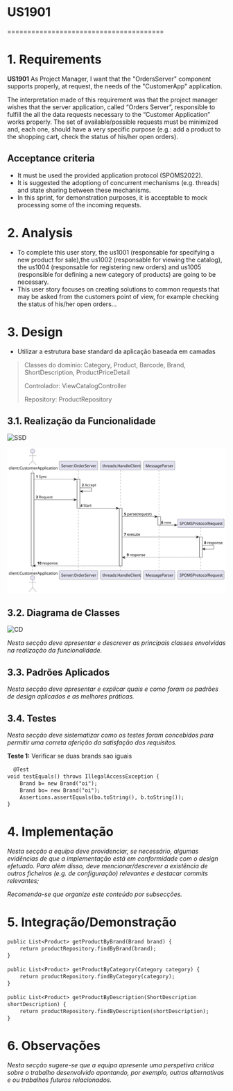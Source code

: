 # US1901
=======================================

# 1. Requirements

**US1901** As Project Manager, I want that the "OrdersServer" component supports properly, at request, the needs of the "CustomerApp" application.

The interpretation made of this requirement was that the project manager wishes that the server application, called 
“Orders Server”, responsible to fulfill the all the data requests necessary to the “Customer Application” works properly. 
The set of available/possible requests must be minimized and, each one, should have a very specific purpose (e.g.: add a 
product to the shopping cart, check the status of his/her open orders).

## Acceptance criteria
* It must be used the provided application protocol (SPOMS2022).
* It is suggested the adoptiong of concurrent mechanisms (e.g. threads) and state sharing between these mechanisms.
* In this sprint, for demonstration purposes, it is acceptable to mock processing some of the incoming requests.


# 2. Analysis
* To complete this user story, the us1001 (responsable for specifying a new product for sale),the  us1002 (responsable for
viewing the catalog), the us1004 (responsable for registering new orders) and us1005 (responsible for 
defining a new category of products) are going to be necessary.
* This user story focuses on creating solutions to common requests that may be asked from the customers point of view, for example
checking the status of his/her open orders... 

# 3. Design
* Utilizar a estrutura base standard da aplicação baseada em camadas 

>   Classes do domínio: Category, Product, Barcode, Brand, ShortDescription, ProductPriceDetail
>
>   Controlador: ViewCatalogController
>
>   Repository:  ProductRepository

## 3.1. Realização da Funcionalidade
![SSD](US1901_SSD.svg)

![SD](US1901_SD.svg)

## 3.2. Diagrama de Classes
![CD](US1901_CD.svg)


*Nesta secção deve apresentar e descrever as principais classes envolvidas na realização da funcionalidade.*

## 3.3. Padrões Aplicados

*Nesta secção deve apresentar e explicar quais e como foram os padrões de design aplicados e as melhores práticas.*

## 3.4. Testes
*Nesta secção deve sistematizar como os testes foram concebidos para permitir uma correta aferição da satisfação dos requisitos.*

**Teste 1:** Verificar se duas brands sao iguais

	  @Test
    void testEquals() throws IllegalAccessException {
        Brand b= new Brand("oi");
        Brand bo= new Brand("oi");
        Assertions.assertEquals(bo.toString(), b.toString());
    }

# 4. Implementação

*Nesta secção a equipa deve providenciar, se necessário, algumas evidências de que a implementação está em conformidade com o design efetuado. Para além disso, deve mencionar/descrever a existência de outros ficheiros (e.g. de configuração) relevantes e destacar commits relevantes;*

*Recomenda-se que organize este conteúdo por subsecções.*

# 5. Integração/Demonstração

    public List<Product> getProductByBrand(Brand brand) {
        return productRepository.findByBrand(brand);
    }

    public List<Product> getProductByCategory(Category category) {
        return productRepository.findByCategory(category);
    }

    public List<Product> getProductByDescription(ShortDescription shortDescription) {
        return productRepository.findByDescription(shortDescription);
    }
# 6. Observações

*Nesta secção sugere-se que a equipa apresente uma perspetiva critica sobre o trabalho desenvolvido apontando, por exemplo, outras alternativas e ou trabalhos futuros relacionados.*



